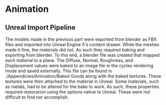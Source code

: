 # Animation

## Unreal Import Pipeline
The models made in the previous part were exported from blender as FBX files and imported into Unreal Engine 5's content drawer. While the meshes made it fine, the materials did not. As such they required baking and exporting from blender. To this end, a blender file was created that mapped each material to a plane. The Diffuse, Normal, Roughness, and Displacement values were baked to an image file in the cycles rendering mode and saved externally. This file can be found in ./Appendicies/Animation/Baked Goods along with the baked textures. These textures were then attached to the material in Unreal.
Some materials, such as metals, had to be altered for the bake to work. As such, these properties required restorarion using the options native to Unreal. These were not difficult to find nor accomplish.
